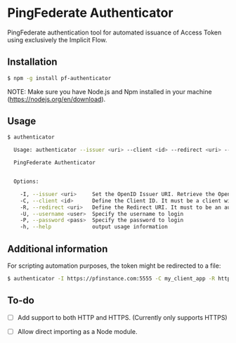 # PingFederate Authenticator
PingFederate authentication tool for automated issuance of Access Token using exclusively the Implicit Flow.

Installation
------------

```bash
$ npm -g install pf-authenticator
```

NOTE: Make sure you have Node.js and Npm installed in your machine (https://nodejs.org/en/download).

Usage
-----

```bash
$ authenticator

  Usage: authenticator --issuer <uri> --client <id> --redirect <uri> --username <user> --password <pass>

  PingFederate Authenticator


  Options:

    -I, --issuer <uri>     Set the OpenID Issuer URI. Retrieve the OpenID configuration at <issuer>/.well-know/openid-configuration
    -C, --client <id>      Define the Client ID. It must be a client with activated implicit flow.
    -R, --redirect <uri>   Define the Redirect URI. It must to be an authorized redirection URI.
    -U, --username <user>  Specify the username to login
    -P, --password <pass>  Specify the password to login
    -h, --help             output usage information
```

Additional information
----------------------

For scripting automation purposes, the token might be redirected to a file:
```bash
$ authenticator -I https://pfinstance.com:5555 -C my_client_app -R https://example.com -U john_doe -P "Lorem Ipsum" > access_token.txt
```

To-do
-----

- [ ] Add support to both HTTP and HTTPS. (Currently only supports HTTPS)
- [ ] Allow direct importing as a Node module.

